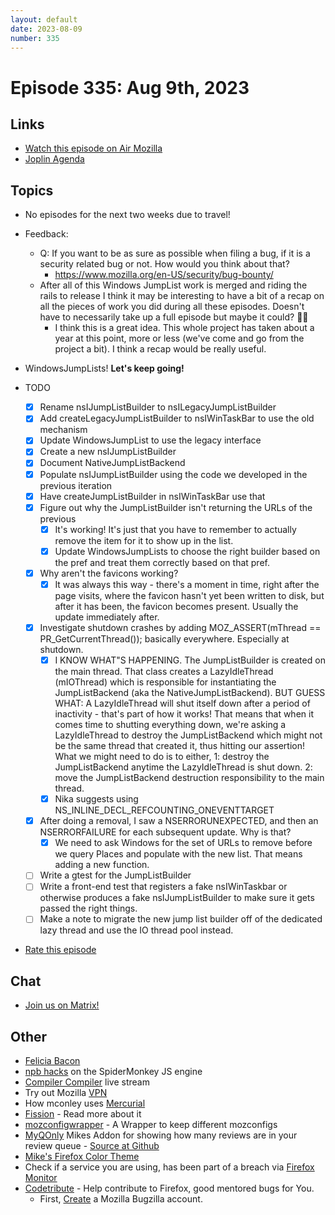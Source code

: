 ```yaml
---
layout: default
date: 2023-08-09
number: 335
---
```


# Episode 335: Aug 9th, 2023

## Links
* [Watch this episode on Air Mozilla](https://mzl.la/joy-of-coding-2023-08-09)
* [Joplin Agenda](https://mikeconley.ca/joc/agendas/Episode-0335.html)

## Topics
* No episodes for the next two weeks due to travel!
* Feedback:
  - Q: If you want to be as sure as possible when filing a bug, if it is a security related bug or not. How would you think about that?
    - https://www.mozilla.org/en-US/security/bug-bounty/
  - After all of this Windows JumpList work is merged and riding the rails to release I think it may be interesting to have a bit of a recap on all the pieces of work you did during all these episodes. Doesn't have to necessarily take up a full episode but maybe it could? 🤷‍♂️
    - I think this is a great idea. This whole project has taken about a year at this point, more or less (we've come and go from the project a bit). I think a recap would be really useful.

* WindowsJumpLists! <b>Let's keep going!</b>
* TODO
  - [x] Rename nsIJumpListBuilder to nsILegacyJumpListBuilder
  - [x] Add createLegacyJumpListBuilder to nsIWinTaskBar to use the old mechanism
  - [x] Update WindowsJumpList to use the legacy interface
  - [x] Create a new nsIJumpListBuilder
  - [x] Document NativeJumpListBackend
  - [x] Populate nsIJumpListBuilder using the code we developed in the previous iteration
  - [x] Have createJumpListBuilder in nsIWinTaskBar use that
  - [x] Figure out why the JumpListBuilder isn't returning the URLs of the previous
    - [x] It's working! It's just that you have to remember to actually remove the item for it to show up in the list.
    - [x] Update WindowsJumpLists to choose the right builder based on the pref and treat them correctly based on that pref.
  - [x] Why aren't the favicons working?
    - [x] It was always this way - there's a moment in time, right after the page visits, where the favicon hasn't yet been written to disk, but after it has been, the favicon becomes present. Usually the update immediately after.
  - [x] Investigate shutdown crashes by adding MOZ_ASSERT(mThread == PR_GetCurrentThread()); basically everywhere. Especially at shutdown.
    - [x] I KNOW WHAT"S HAPPENING. The JumpListBuilder is created on the main thread. That class creates a LazyIdleThread (mIOThread) which is responsible for instantiating the JumpListBackend (aka the NativeJumpListBackend). BUT GUESS WHAT: A LazyIdleThread will shut itself down after a period of inactivity - that's part of how it works! That means that when it comes time to shutting everything down, we're asking a LazyIdleThread to destroy the JumpListBackend which might not be the same thread that created it, thus hitting our assertion! What we might need to do is to either, 1: destroy the JumpListBackend anytime the LazyIdleThread is shut down. 2: move the JumpListBackend destruction responsibility to the main thread.
    - [x] Nika suggests using NS_INLINE_DECL_REFCOUNTING_ONEVENTTARGET
  - [x] After doing a removal, I saw a NSERRORUNEXPECTED, and then an NSERRORFAILURE for each subsequent update. Why is that?
    - [x] We need to ask Windows for the set of URLs to remove before we query Places and populate with the new list. That means adding a new function.
  - [ ] Write a gtest for the JumpListBuilder
  - [ ] Write a front-end test that registers a fake nsIWinTaskbar or otherwise produces a fake nsIJumpListBuilder to make sure it gets passed the right things.
  - [ ] Make a note to migrate the new jump list builder off of the dedicated lazy thread and use the IO thread pool instead.

* [Rate this episode](https://forms.gle/NAZ6G6gDjkbKAAKH8)

## Chat
* [Join us on Matrix!](https://matrix.to/#/!enWuAmKDOEEPYejXRk:mozilla.org?via=mozilla.org&via=raim.ist)

## Other
* [Felicia Bacon](https://www.youtube.com/channel/UCMtqVykGztIYmj7OpFf7oeQ/videos)
* [npb hacks](https://www.twitch.tv/BackToTheCode) on the SpiderMonkey JS engine
* [Compiler Compiler](https://www.twitch.tv/codehag) live stream
* Try out Mozilla [VPN](https://vpn.mozilla.org/)
* How mconley uses [Mercurial](https://mikeconley.github.io/documents/How_mconley_uses_Mercurial_for_Mozilla_code)
* [Fission](https://firefox-source-docs.mozilla.org/dom/dom/Fission.html) - Read more about it
* [mozconfigwrapper](https://github.com/ahal/mozconfigwrapper) - A Wrapper to keep different mozconfigs
* [MyQOnly](https://addons.mozilla.org/en-US/firefox/addon/myqonly/) Mikes Addon for showing how many reviews are in your review queue - [Source at Github](https://github.com/mikeconley/myqonly)
* [Mike's Firefox Color Theme](https://addons.mozilla.org/en-US/firefox/addon/electricbluegaloo/)
* Check if a service you are using, has been part of a breach via [Firefox Monitor](https://monitor.firefox.com/breaches)
* [Codetribute](https://codetribute.mozilla.org/) - Help contribute to Firefox, good mentored bugs for You.
  - First, [Create](https://bugzilla.mozilla.org/createaccount.cgi) a Mozilla Bugzilla account.

